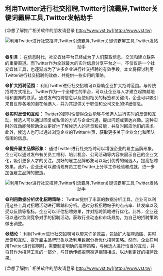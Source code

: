 ## **利用Twitter进行社交招聘,Twitter引流霸屏,Twitter关键词霸屏工具,Twitter发帖助手**

[😍想了解推广相关软件的朋友请登录 http://www.vst.tw](http://www.vst.tw)

 <center><img src="https://vst.tw/MP4/tuiguang/png/2.png" alt="利用Twitter进行社交招聘,Twitter引流霸屏,Twitter关键词霸屏工具,Twitter发帖助手"></center>

**😄引言：**
在信息时代，社交媒体平台已经成为了人们获取信息、交流和建立联系的重要渠道。而Twitter作为全球最大的实时信息分享平台之一，不仅仅是一个社交媒体工具，也逐渐成为了许多企业进行社交招聘的有效手段。本文将探讨利用Twitter进行社交招聘的效益，并提供一些实用的策略。

**😄扩大招聘范围：**
利用Twitter进行社交招聘可以帮助企业扩大招聘范围。与传统招聘方式相比，Twitter作为一个全球性的平台，可以让企业与人才建立起跨越地域和国界的联系。通过发布招聘信息以及使用相关的标签和关键词，企业可以吸引来自世界各地的潜在候选人，并为其提供关于职位和公司文化的详细信息。

**😄实时反馈和互动：**
Twitter的即时性使得企业能够与候选人进行实时的反馈和互动。候选人可以通过回复或私信的方式与企业沟通，提出问题或表达兴趣。这种实时的互动能够帮助企业更好地了解候选人的背景和技能，并及时回应他们的需求。此外，候选人也可以通过浏览企业的Twitter主页，获取更多关于企业文化和团队氛围的信息。

**😄提升雇主品牌形象：**
通过Twitter进行社交招聘可以增强企业的雇主品牌形象。企业可以通过发布有关员工福利、培训机会、公司活动等内容来展示自己的企业文化，吸引更多人才的关注。良好的雇主品牌形象可以吸引优秀的候选人，提高招聘效果。此外，企业还可以邀请现有员工在Twitter上分享工作经验和成就，进一步加强雇主品牌的塑造。

 <center><img src="https://vst.tw/MP4/tuiguang/png/2.png" alt="利用Twitter进行社交招聘,Twitter引流霸屏,Twitter关键词霸屏工具,Twitter发帖助手"></center>

**😄利用数据分析优化招聘策略：**
Twitter提供了丰富的数据分析工具，企业可以利用这些工具对招聘活动进行跟踪和分析。通过分析招聘帖子的点击率、转发率以及受众反馈等指标，企业可以评估招聘效果，并对招聘策略进行优化。此外，企业还可以通过监测竞争对手的招聘活动，获取行业动态和市场趋势，为自己的招聘策略做出调整。

**😄结论：**
利用Twitter进行社交招聘可以带来许多效益，包括扩大招聘范围、实时反馈和互动、提升雇主品牌形象以及利用数据分析优化招聘策略。然而，企业在利用Twitter进行招聘时，需要制定明确的招聘策略，与候选人进行恰当的互动，并将其作为招聘工具的一部分，与其他传统招聘渠道相辅相成，以达到更好的招聘效果。

[😍想了解推广相关软件的朋友请登录 http://www.vst.tw](http://www.vst.tw)



